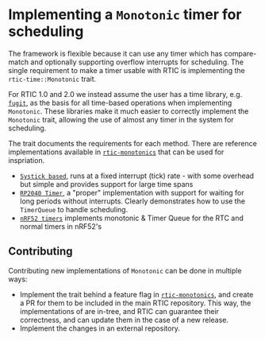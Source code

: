 # Implementing a `Monotonic` timer for scheduling

The framework is flexible because it can use any timer which has compare-match and optionally supporting overflow interrupts for scheduling. The single requirement to make a timer usable with RTIC is implementing the `rtic-time::Monotonic` trait.

For RTIC 1.0 and 2.0 we instead assume the user has a time library, e.g. [`fugit`], as the basis for all time-based operations when implementing `Monotonic`. These libraries make it much easier to correctly implement the `Monotonic` trait, allowing the use of almost any timer in the system for scheduling.

The trait documents the requirements for each method. There are reference implementations available in [`rtic-monotonics`] that can be used for inspriation.

- [`Systick based`], runs at a fixed interrupt (tick) rate - with some overhead but simple and provides support for large time spans
- [`RP2040 Timer`], a "proper" implementation with support for waiting for long periods without interrupts. Clearly demonstrates how to use the `TimerQueue` to handle scheduling.
- [`nRF52 timers`] implements monotonic & Timer Queue for the RTC and normal timers in nRF52's

## Contributing

Contributing new implementations of `Monotonic` can be done in multiple ways:
* Implement the trait behind a feature flag in [`rtic-monotonics`], and create a PR for them to be included in the main RTIC repository. This way, the implementations of are in-tree, and RTIC can guarantee their correctness, and can update them in the case of a new release.
* Implement the changes in an external repository.

[`rtic-monotonics`]: https://github.com/rtic-rs/rtic/tree/master/rtic-monotonics/
[`rtic_time::Monotonic`]: https://docs.rs/rtic_time/
[`fugit`]: https://docs.rs/fugit/
[`Systick based`]: https://github.com/rtic-monotonics
[`rtic-monotonics`]:  https://github.com/rtic-rs/rtic/blob/master/rtic-monotonics
[`RP2040 Timer`]: https://github.com/rtic-rs/rtic/blob/master/rtic-monotonics/src/rp2040.rs
[`nRF52 timers`]: https://github.com/rtic-rs/rtic/blob/master/rtic-monotonics/src/nrf.rs